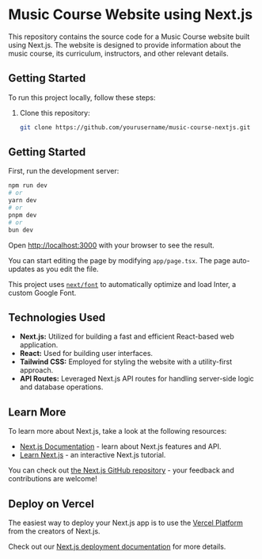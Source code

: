 # Music Course Website using Next.js

This repository contains the source code for a Music Course website built using Next.js. The website is designed to provide information about the music course, its curriculum, instructors, and other relevant details.

## Getting Started

To run this project locally, follow these steps:

1. Clone this repository:

   ```bash
   git clone https://github.com/yourusername/music-course-nextjs.git


## Getting Started

First, run the development server:

```bash
npm run dev
# or
yarn dev
# or
pnpm dev
# or
bun dev
```

Open [http://localhost:3000](http://localhost:3000) with your browser to see the result.

You can start editing the page by modifying `app/page.tsx`. The page auto-updates as you edit the file.

This project uses [`next/font`](https://nextjs.org/docs/basic-features/font-optimization) to automatically optimize and load Inter, a custom Google Font.


## Technologies Used

- **Next.js:** Utilized for building a fast and efficient React-based web application.
- **React:** Used for building user interfaces.
- **Tailwind CSS:** Employed for styling the website with a utility-first approach.
- **API Routes:** Leveraged Next.js API routes for handling server-side logic and database operations.

## Learn More

To learn more about Next.js, take a look at the following resources:

- [Next.js Documentation](https://nextjs.org/docs) - learn about Next.js features and API.
- [Learn Next.js](https://nextjs.org/learn) - an interactive Next.js tutorial.

You can check out [the Next.js GitHub repository](https://github.com/vercel/next.js/) - your feedback and contributions are welcome!

## Deploy on Vercel

The easiest way to deploy your Next.js app is to use the [Vercel Platform](https://vercel.com/new?utm_medium=default-template&filter=next.js&utm_source=create-next-app&utm_campaign=create-next-app-readme) from the creators of Next.js.

Check out our [Next.js deployment documentation](https://nextjs.org/docs/deployment) for more details.
